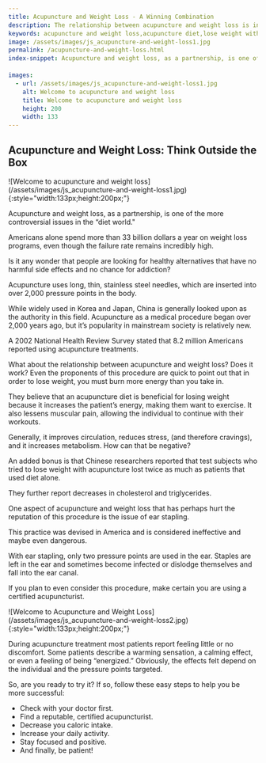 ```yaml
---
title: Acupuncture and Weight Loss - A Winning Combination
description: The relationship between acupuncture and weight loss is interesting!  Many say you can lose weight with acupuncture easily and maintain good health.
keywords: acupuncture and weight loss,acupuncture diet,lose weight with acupuncture
image: /assets/images/js_acupuncture-and-weight-loss1.jpg
permalink: /acupuncture-and-weight-loss.html
index-snippet: Acupuncture and weight loss, as a partnership, is one of the more controversial issues in the “diet world."

images:
  - url: /assets/images/js_acupuncture-and-weight-loss1.jpg
    alt: Welcome to acupuncture and weight loss
    title: Welcome to acupuncture and weight loss
    height: 200
    width: 133
---
```


## Acupuncture and Weight Loss: Think Outside the Box

<div class="ImageBlock ImageBlockCenter" markdown="1">
![Welcome to acupuncture and weight loss](/assets/images/js_acupuncture-and-weight-loss1.jpg){:style="width:133px;height:200px;"}
</div>

Acupuncture and weight loss, as a partnership, is one of the more controversial issues in the “diet world."

Americans alone spend more than 33 billion dollars a year on weight loss programs, even though the failure rate remains incredibly high.  

Is it any wonder that people are looking for healthy alternatives that have no harmful side effects and no chance for addiction?

Acupuncture uses long, thin, stainless steel needles, which are inserted into over 2,000 pressure points in the body.  

While widely used in Korea and Japan, China is generally looked upon as the authority in this field. Acupuncture as a medical procedure began over 2,000 years ago, but it’s popularity in mainstream society is relatively new.

A 2002 National Health Review Survey stated that 8.2 million Americans reported using acupuncture treatments.

What about the relationship between acupuncture and weight loss? Does it work? Even the proponents of this procedure are quick to point out that in order to lose weight, you must burn more energy than you take in.   

They believe that an acupuncture diet is beneficial for losing weight because it increases the patient’s energy, making them want to exercise. It also lessens muscular pain, allowing the individual to continue with their workouts.   

Generally, it improves circulation, reduces stress, (and therefore cravings), and it increases metabolism. How can that be negative?  

An added bonus is that Chinese researchers reported that test subjects who tried to lose weight with acupuncture lost twice as much as patients that used diet alone.  

They further report decreases in cholesterol and triglycerides. 

One aspect of acupuncture and weight loss that has perhaps hurt the reputation of this procedure is the issue of ear stapling. 

This practice was devised in America and is considered ineffective and maybe even dangerous.  

With ear stapling, only two pressure points are used in the ear. Staples are left in the ear and sometimes become infected or dislodge themselves and fall into the ear canal.  

If you plan to even consider this procedure, make certain you are using a certified acupuncturist.

<div class="ImageBlock ImageBlockCenter" markdown="1">
![Welcome to Acupuncture and Weight Loss](/assets/images/js_acupuncture-and-weight-loss2.jpg){:style="width:133px;height:200px;"}
</div>

During acupuncture treatment most patients report feeling little or no discomfort. Some patients describe a warming sensation, a calming effect, or even a feeling of being “energized.” Obviously, the effects felt depend on the individual and the pressure points targeted.

So, are you ready to try it?  If so, follow these easy steps to help you be more successful:

* Check with your doctor first.
* Find a reputable, certified acupuncturist.
* Decrease you caloric intake.
* Increase your daily activity.
* Stay focused and positive.
* And finally, be patient!